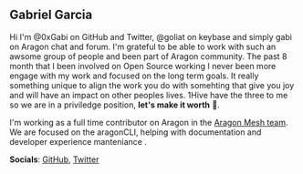 ## Gabriel Garcia

Hi I'm @0xGabi on GitHub and Twitter, @goliat on keybase and simply gabi on Aragon chat and forum. I'm grateful to be able to work with such an awsome group of people and been part of Aragon community. The past 8 month that I been involved on Open Source working I never been more engage with my work and focused on the long term goals. It really something unique to align the work you do with somehting that give you joy and will have an impact on other peoples lives. 1Hive have the three to me so we are in a priviledge position, **let's make it worth** 💪.

I'm working as a full time contributor on Aragon in the [Aragon Mesh team](https://github.com/AragonMesh). We are focused on the aragonCLI, helping with documentation and developer experience manteniance .

**Socials**: [GitHub](https://github.com/0xGabi), [Twitter](https://twitter.com/0xGabi)


